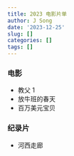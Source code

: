 ```yaml
---
title: 2023 电影片单
author: J Song
date: '2023-12-25'
slug: []
categories: []
tags: []
---
```

### 电影
- 教父 1
- 放牛班的春天
- 百万美元宝贝
### 纪录片
- 河西走廊